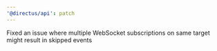 ```yaml
---
'@directus/api': patch
---
```


Fixed an issue where multiple WebSocket subscriptions on same target might result in skipped events
